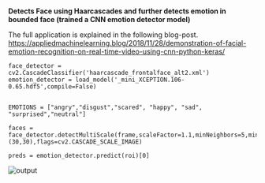 ### 
**Detects Face using Haarcascades and further detects emotion in bounded face (trained a CNN emotion detector model)**

The full application is explained in the following blog-post. https://appliedmachinelearning.blog/2018/11/28/demonstration-of-facial-emotion-recognition-on-real-time-video-using-cnn-python-keras/

```
face_detector = cv2.CascadeClassifier('haarcascade_frontalface_alt2.xml')
emotion_detector = load_model('_mini_XCEPTION.106-0.65.hdf5',compile=False)


EMOTIONS = ["angry","disgust","scared", "happy", "sad", "surprised","neutral"]

faces = face_detector.detectMultiScale(frame,scaleFactor=1.1,minNeighbors=5,minSize=(30,30),flags=cv2.CASCADE_SCALE_IMAGE)

preds = emotion_detector.predict(roi)[0]
```
![output](https://user-images.githubusercontent.com/54398533/72501812-834ac800-3840-11ea-9d33-25deb1c568ac.jpg)
